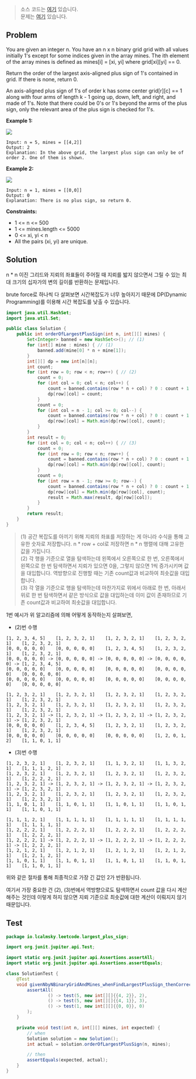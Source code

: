 > 소스 코드는 [여기](https://github.com/lcalmsky/leetcode/blob/master/src/main/java/io/lcalmsky/leetcode/largest_plus_sign/Solution.java) 있습니다.  
> 문제는 [여기](https://leetcode.com/explore/challenge/card/september-leetcoding-challenge-2021/637/week-2-september-8th-september-14th/3969/) 있습니다.

## Problem
You are given an integer n. You have an n x n binary grid grid with all values initially 1's except for some indices given in the array mines. The ith element of the array mines is defined as mines[i] = [xi, yi] where grid[xi][yi] == 0.

Return the order of the largest axis-aligned plus sign of 1's contained in grid. If there is none, return 0.

An axis-aligned plus sign of 1's of order k has some center grid[r][c] == 1 along with four arms of length k - 1 going up, down, left, and right, and made of 1's. Note that there could be 0's or 1's beyond the arms of the plus sign, only the relevant area of the plus sign is checked for 1's.

**Example 1:**

![](https://assets.leetcode.com/uploads/2021/06/13/plus1-grid.jpg)

```
Input: n = 5, mines = [[4,2]]
Output: 2
Explanation: In the above grid, the largest plus sign can only be of order 2. One of them is shown.
```

**Example 2:**

![](https://assets.leetcode.com/uploads/2021/06/13/plus2-grid.jpg)

```
Input: n = 1, mines = [[0,0]]
Output: 0
Explanation: There is no plus sign, so return 0.
```

**Constraints:**

* 1 <= n <= 500
* 1 <= mines.length <= 5000
* 0 <= xi, yi < n
* All the pairs (xi, yi) are unique.

## Solution

n * n 이진 그리드와 지뢰의 좌표들이 주어질 때 지뢰를 밟지 않으면서 그릴 수 있는 최대 크기의 십자가의 변의 길이를 반환하는 문제입니다.

brute force로 하나씩 다 살펴보면 시간복잡도가 너무 높아지기 때문에 DP(Dynamic Programming)를 이용해 시간 복잡도를 낮출 수 있습니다.

```java
import java.util.HashSet;
import java.util.Set;

public class Solution {
    public int orderOfLargestPlusSign(int n, int[][] mines) {
        Set<Integer> banned = new HashSet<>(); // (1)
        for (int[] mine : mines) { // (1)
            banned.add(mine[0] * n + mine[1]);
        }
        int[][] dp = new int[n][n];
        int count;
        for (int row = 0; row < n; row++) { // (2)
            count = 0;
            for (int col = 0; col < n; col++) {
                count = banned.contains(row * n + col) ? 0 : count + 1;
                dp[row][col] = count;
            }
            count = 0;
            for (int col = n - 1; col >= 0; col--) {
                count = banned.contains(row * n + col) ? 0 : count + 1;
                dp[row][col] = Math.min(dp[row][col], count);
            }
        }
        int result = 0;
        for (int col = 0; col < n; col++) { // (3)
            count = 0;
            for (int row = 0; row < n; row++) {
                count = banned.contains(row * n + col) ? 0 : count + 1;
                dp[row][col] = Math.min(dp[row][col], count);
            }
            count = 0;
            for (int row = n - 1; row >= 0; row--) {
                count = banned.contains(row * n + col) ? 0 : count + 1;
                dp[row][col] = Math.min(dp[row][col], count);
                result = Math.max(result, dp[row][col]);
            }
        }
        return result;
    }
}
```

> (1) 공간 복잡도를 아끼기 위해 지뢰의 좌표를 저장하는 게 아니라 수식을 통해 고유한 숫자로 저장합니다. n * row + col로 저장하면 n * n 행렬에 대해 고유한 값을 가집니다.  
> (2) 각 행을 기준으로 열을 탐색하는데 왼쪽에서 오른쪽으로 한 번, 오른쪽에서 왼쪽으로 한 번 탐색하면서 지뢰가 있으면 0을, 그렇지 않으면 1씩 증가시키며 값을 대입합니다. 역방향으로 진행할 때는 기존 count값과 비교하여 최솟값을 대입합니다.  
> (3) 각 열을 기준으로 행을 탐색하는데 마찬가지로 위에서 아래로 한 번, 아래서 위로 한 번 탐색하면서 같은 방식으로 값을 대입하는데 이미 값이 존재하므로 기존 count값과 비교하여 최솟값을 대입합니다.

1번 예시가 위 알고리즘에 의해 어떻게 동작하는지 살펴보면,

* (2)번 수행
```text
[1, 2, 3, 4, 5]    [1, 2, 3, 2, 1]    [1, 2, 3, 2, 1]    [1, 2, 3, 2, 1]    [1, 2, 3, 2, 1]   
[0, 0, 0, 0, 0]    [0, 0, 0, 0, 0]    [1, 2, 3, 4, 5]    [1, 2, 3, 2, 1]    [1, 2, 3, 2, 1]   
[0, 0, 0, 0, 0] -> [0, 0, 0, 0, 0] -> [0, 0, 0, 0, 0] -> [0, 0, 0, 0, 0] -> [1, 2, 3, 4, 5]   
[0, 0, 0, 0, 0]    [0, 0, 0, 0, 0]    [0, 0, 0, 0, 0]    [0, 0, 0, 0, 0]    [0, 0, 0, 0, 0]   
[0, 0, 0, 0, 0]    [0, 0, 0, 0, 0]    [0, 0, 0, 0, 0]    [0, 0, 0, 0, 0]    [0, 0, 0, 0, 0]   

[1, 2, 3, 2, 1]    [1, 2, 3, 2, 1]    [1, 2, 3, 2, 1]    [1, 2, 3, 2, 1]    [1, 2, 3, 2, 1]        
[1, 2, 3, 2, 1]    [1, 2, 3, 2, 1]    [1, 2, 3, 2, 1]    [1, 2, 3, 2, 1]    [1, 2, 3, 2, 1]        
[1, 2, 3, 2, 1] -> [1, 2, 3, 2, 1] -> [1, 2, 3, 2, 1] -> [1, 2, 3, 2, 1] -> [1, 2, 3, 2, 1]     
[0, 0, 0, 0, 0]    [1, 2, 3, 4, 5]    [1, 2, 3, 2, 1]    [1, 2, 3, 2, 1]    [1, 2, 3, 2, 1]        
[0, 0, 0, 0, 0]    [0, 0, 0, 0, 0]    [0, 0, 0, 0, 0]    [1, 2, 0, 1, 2]    [1, 1, 0, 1, 1]        
```

* (3)번 수행
```text
[1, 2, 3, 2, 1]    [1, 2, 3, 2, 1]    [1, 1, 3, 2, 1]    [1, 1, 3, 2, 1]    [1, 1, 1, 2, 1]
[1, 2, 3, 2, 1]    [1, 2, 3, 2, 1]    [1, 2, 3, 2, 1]    [1, 2, 3, 2, 1]    [1, 2, 2, 2, 1]
[1, 2, 3, 2, 1] -> [1, 2, 3, 2, 1] -> [1, 2, 3, 2, 1] -> [1, 2, 3, 2, 1] -> [1, 2, 3, 2, 1]
[1, 2, 3, 2, 1]    [1, 2, 3, 2, 1]    [1, 2, 3, 2, 1]    [1, 2, 3, 2, 1]    [1, 2, 3, 2, 1]
[1, 1, 0, 1, 1]    [1, 1, 0, 1, 1]    [1, 1, 0, 1, 1]    [1, 1, 0, 1, 1]    [1, 1, 0, 1, 1]
    
[1, 1, 1, 2, 1]    [1, 1, 1, 1, 1]    [1, 1, 1, 1, 1]    [1, 1, 1, 1, 1]    [1, 1, 1, 1, 1]
[1, 2, 2, 2, 1]    [1, 2, 2, 2, 1]    [1, 2, 2, 2, 1]    [1, 2, 2, 2, 1]    [1, 2, 2, 2, 1]
[1, 2, 2, 2, 1] -> [1, 2, 2, 2, 1] -> [1, 2, 2, 2, 1] -> [1, 2, 2, 2, 1] -> [1, 2, 2, 2, 1]
[1, 2, 1, 2, 1]    [1, 2, 1, 2, 1]    [1, 2, 1, 2, 1]    [1, 2, 1, 2, 1]    [1, 2, 1, 2, 1]
[1, 1, 0, 1, 1]    [1, 1, 0, 1, 1]    [1, 1, 0, 1, 1]    [1, 1, 0, 1, 1]    [1, 1, 0, 1, 1]
```

위와 같은 절차를 통해 최종적으로 가장 긴 값인 2가 반환됩니다.

여기서 가장 중요한 건 (2), (3)번에서 역방향으로도 탐색하면서 count 값을 다시 계산해주는 것인데 이렇게 하지 않으면 지뢰 기준으로 최솟값에 대한 계산이 이뤄지지 않기 때문입니다.

## Test

```java
package io.lcalmsky.leetcode.largest_plus_sign;

import org.junit.jupiter.api.Test;

import static org.junit.jupiter.api.Assertions.assertAll;
import static org.junit.jupiter.api.Assertions.assertEquals;

class SolutionTest {
    @Test
    void givenNbyNBinaryGridAndMines_whenFindLargestPlusSign_thenCorrect() {
        assertAll(
                () -> test(5, new int[][]{{4, 2}}, 2),
                () -> test(5, new int[][]{{4, 1}}, 3),
                () -> test(1, new int[][]{{0, 0}}, 0)
        );
    }

    private void test(int n, int[][] mines, int expected) {
        // when
        Solution solution = new Solution();
        int actual = solution.orderOfLargestPlusSign(n, mines);

        // then
        assertEquals(expected, actual);
    }
}
```